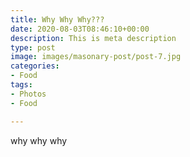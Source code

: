 ```yaml
---
title: Why Why Why???
date: 2020-08-03T08:46:10+00:00
description: This is meta description
type: post
image: images/masonary-post/post-7.jpg
categories:
- Food
tags:
- Photos
- Food

---
```

why why why